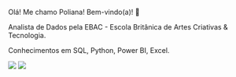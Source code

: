 Olá! Me chamo Poliana! Bem-vindo(a)! 👋

Analista de Dados pela EBAC - Escola Britânica de Artes Criativas & Tecnologia.

Conhecimentos em SQL, Python, Power BI, Excel.

<div> 
  <a href = "mailto:polianafreitasbatista@gmail.com"><img src="https://img.shields.io/badge/-Gmail-%23333?style=for-the-badge&logo=gmail&logoColor=white" target="_blank"></a>
  <a href="www.linkedin.com/in/poliana-batista-740590313" target="_blank"><img src="https://img.shields.io/badge/-LinkedIn-%230077B5?style=for-the-badge&logo=linkedin&logoColor=white" target="_blank"></a> 
  
</div>
